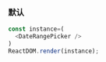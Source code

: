 ### 默认

<!--start-code-->
```js
const instance=(
  <DateRangePicker />
)
ReactDOM.render(instance);
```
<!--end-code-->

